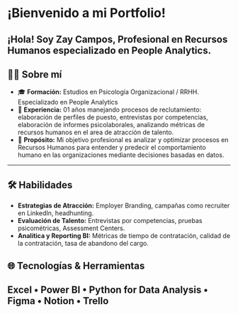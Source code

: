 # ¡Bienvenido a mi Portfolio!

¡Hola! Soy **Zay Campos**, Profesional en Recursos Humanos especializado en People Analytics. 
---

## 🙋‍♀️ Sobre mí

- 🎓 **Formación:** Estudios en Psicología Organizacional / RRHH. Especializado en People Analytics
- 💼 **Experiencia:** 01 años manejando procesos de reclutamiento: elaboración de perfiles de puesto, entrevistas por competencias, elaboración de informes psicolaborales, analizando métricas de recursos humanos en el area de atracción de talento.
- 🚀 **Propósito:** Mi objetivo profesional es analizar y optimizar procesos en Recursos Humanos para entender y predecir el comportamiento humano en las organizaciones mediante decisiones basadas en datos.

---

## 🛠 Habilidades

- **Estrategias de Atracción:** Employer Branding, campañas como recruiter en LinkedIn, headhunting.
- **Evaluación de Talento:** Entrevistas por competencias, pruebas psicométricas, Assessment Centers.  
- **Analítica y Reporting BI:** Métricas de tiempo de contratación, calidad de la contratación, tasa de abandono del cargo.

## 🌐 Tecnologías & Herramientas

Excel • Power BI • Python for Data Analysis • Figma • Notion • Trello 
---
